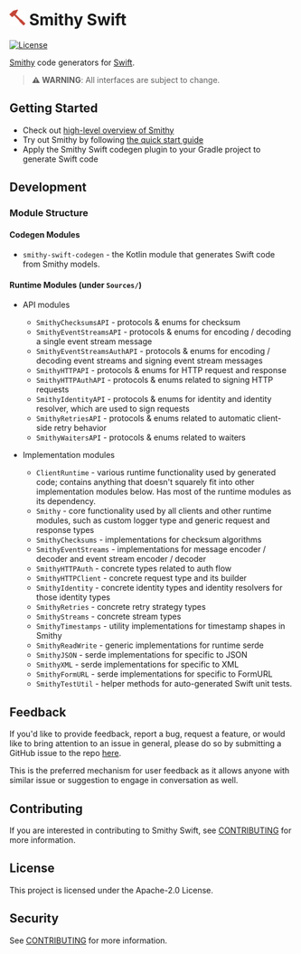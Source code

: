# <img alt="Smithy" src="https://github.com/smithy-lang/smithy/blob/main/docs/_static/favicon.png?raw=true" width="28"> Smithy Swift

[![License][apache-badge]][apache-url]

[apache-badge]: https://img.shields.io/badge/License-Apache%202.0-blue.svg
[apache-url]: LICENSE

[Smithy](https://smithy.io/2.0/index.html) code generators for [Swift](https://www.swift.org).

> **⚠️ WARNING**: All interfaces are subject to change.

## Getting Started

- Check out [high-level overview of Smithy](https://smithy.io/2.0/index.html)
- Try out Smithy by following [the quick start guide](https://smithy.io/2.0/quickstart.html)
- Apply the Smithy Swift codegen plugin to your Gradle project to generate Swift code

## Development

### Module Structure

#### Codegen Modules

* `smithy-swift-codegen` - the Kotlin module that generates Swift code from Smithy models.

#### Runtime Modules (under `Sources/`)

* API modules
  * `SmithyChecksumsAPI` - protocols & enums for checksum
  * `SmithyEventStreamsAPI` - protocols & enums for encoding / decoding a single event stream message
  * `SmithyEventStreamsAuthAPI` - protocols & enums for encoding / decoding event streams and signing event stream messages
  * `SmithyHTTPAPI` - protocols & enums for HTTP request and response
  * `SmithyHTTPAuthAPI` - protocols & enums related to signing HTTP requests
  * `SmithyIdentityAPI` - protocols & enums for identity and identity resolver, which are used to sign requests
  * `SmithyRetriesAPI` - protocols & enums related to automatic client-side retry behavior
  * `SmithyWaitersAPI` - protocols & enums related to waiters


* Implementation modules
  * `ClientRuntime` - various runtime functionality used by generated code; contains
    anything that doesn't squarely fit into other implementation modules below. Has most
    of the runtime modules as its dependency.
  * `Smithy` - core functionality used by all clients and other runtime modules, such
               as custom logger type and generic request and response types
  * `SmithyChecksums` - implementations for checksum algorithms
  * `SmithyEventStreams` - implementations for message encoder / decoder and event stream encoder / decoder
  * `SmithyHTTPAuth` - concrete types related to auth flow
  * `SmithyHTTPClient` - concrete request type and its builder
  * `SmithyIdentity` - concrete identity types and identity resolvers for those identity types
  * `SmithyRetries` -  concrete retry strategy types
  * `SmithyStreams` - concrete stream types
  * `SmithyTimestamps` - utility implementations for timestamp shapes in Smithy
  * `SmithyReadWrite` - generic implementations for runtime serde
  * `SmithyJSON` - serde implementations for specific to JSON
  * `SmithyXML` - serde implementations for specific to XML
  * `SmithyFormURL` - serde implementations for specific to FormURL
  * `SmithyTestUtil` - helper methods for auto-generated Swift unit tests.

## Feedback

If you'd like to provide feedback, report a bug, request a feature, or would like to bring
attention to an issue in general, please do so by submitting a GitHub issue to the repo [here](https://github.com/smithy-lang/smithy-swift/issues/new/choose).

This is the preferred mechanism for user feedback as it allows anyone with similar issue or suggestion to engage in conversation as well.

## Contributing

If you are interested in contributing to Smithy Swift, see [CONTRIBUTING](CONTRIBUTING.md) for more information.

## License

This project is licensed under the Apache-2.0 License.

## Security

See [CONTRIBUTING](CONTRIBUTING.md) for more information.

